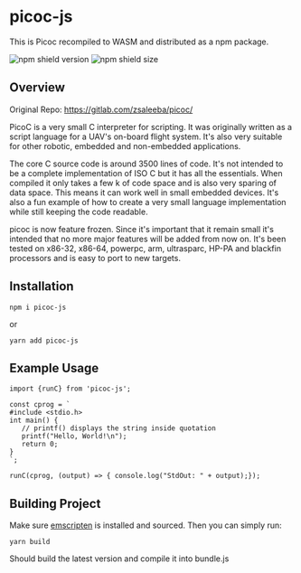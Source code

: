 # picoc-js

This is Picoc recompiled to WASM and distributed as a npm package.

![npm shield version](https://img.shields.io/npm/v/picoc-js?style=flat-square)
![npm shield size](https://img.shields.io/bundlephobia/minzip/picoc-js?style=flat-square)

## Overview

Original Repo: https://gitlab.com/zsaleeba/picoc/

PicoC is a very small C interpreter for scripting. It was originally written
as a script language for a UAV's on-board flight system. It's also very
suitable for other robotic, embedded and non-embedded applications.

The core C source code is around 3500 lines of code. It's not intended to be
a complete implementation of ISO C but it has all the essentials. When
compiled it only takes a few k of code space and is also very sparing of
data space. This means it can work well in small embedded devices. It's also
a fun example of how to create a very small language implementation while
still keeping the code readable.

picoc is now feature frozen. Since it's important that it remain small it's
intended that no more major features will be added from now on. It's been
tested on x86-32, x86-64, powerpc, arm, ultrasparc, HP-PA and blackfin
processors and is easy to port to new targets.

## Installation

```
npm i picoc-js
```

or

```
yarn add picoc-js
```

## Example Usage

```
import {runC} from 'picoc-js';

const cprog = `
#include <stdio.h>
int main() {
   // printf() displays the string inside quotation
   printf("Hello, World!\n");
   return 0;
}
`;

runC(cprog, (output) => { console.log("StdOut: " + output);});
```

## Building Project

Make sure [emscripten](https://emscripten.org/docs/getting_started/index.html) is installed and sourced.
Then you can simply run:

```
yarn build
```

Should build the latest version and compile it into bundle.js
